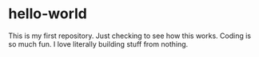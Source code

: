 # hello-world
This is my first repository. Just checking to see how this works.
Coding is so much fun. I love literally building stuff from nothing.

